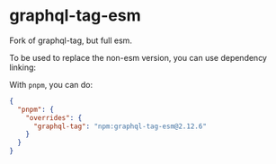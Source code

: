 # graphql-tag-esm

Fork of graphql-tag, but full esm.

To be used to replace the non-esm version, you can use dependency linking:

With `pnpm`, you can do:

```json
{
  "pnpm": {
    "overrides": {
      "graphql-tag": "npm:graphql-tag-esm@2.12.6"
    }
  }
}
```
